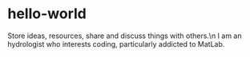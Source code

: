 # hello-world
Store ideas, resources, share and discuss things with others.\n
I am an hydrologist who interests coding, particularly addicted to MatLab.

